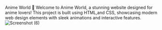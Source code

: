 Anime World 🌟
Welcome to Anime World, a stunning website designed for anime lovers! This project is built using HTML,and CSS, showcasing modern web design elements with sleek animations and interactive features.
![Screenshot (6)](https://github.com/user-attachments/assets/b7857562-b32c-49d4-bb6a-03d95f28d320)
